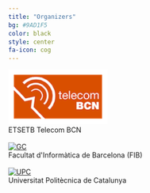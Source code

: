 ```yaml
---
title: "Organizers"
bg: #9AD1F5
color: black
style: center
fa-icon: cog
---
```


<a href="https://www.etsetb.upc.edu/en/"><img src="img/logos/etsetb.png" alt="ETSETB" style="width: 200px;"/></a>
<br>
ETSETB Telecom BCN
<br>
<br>
<a href="https://www.fib.upc.edu/ca"><img src="img/logos/fib.png" alt="GC" style="width: 200px;"/></a>
<br>
Facultat d'Inform&agrave;tica de Barcelona (FIB)
<br>
<br>
<a href="https://imatge.upc.edu/web/"><img src="img/logos/upc.png" alt="UPC" style="width: 200px;"/></a>
<br>
Universitat Politècnica de Catalunya
<br>

